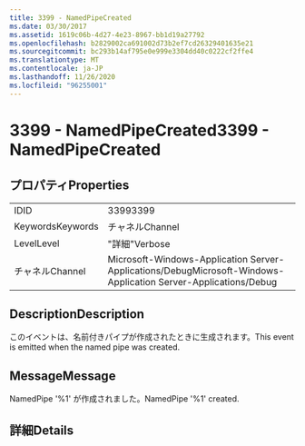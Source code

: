 ```yaml
---
title: 3399 - NamedPipeCreated
ms.date: 03/30/2017
ms.assetid: 1619c06b-4d27-4e23-8967-bb1d19a27792
ms.openlocfilehash: b2829002ca691002d73b2ef7cd26329401635e21
ms.sourcegitcommit: bc293b14af795e0e999e3304dd40c0222cf2ffe4
ms.translationtype: MT
ms.contentlocale: ja-JP
ms.lasthandoff: 11/26/2020
ms.locfileid: "96255001"
---
```

# <a name="3399---namedpipecreated"></a><span data-ttu-id="8cb32-102">3399 - NamedPipeCreated</span><span class="sxs-lookup"><span data-stu-id="8cb32-102">3399 - NamedPipeCreated</span></span>

## <a name="properties"></a><span data-ttu-id="8cb32-103">プロパティ</span><span class="sxs-lookup"><span data-stu-id="8cb32-103">Properties</span></span>  
  
|||  
|-|-|  
|<span data-ttu-id="8cb32-104">ID</span><span class="sxs-lookup"><span data-stu-id="8cb32-104">ID</span></span>|<span data-ttu-id="8cb32-105">3399</span><span class="sxs-lookup"><span data-stu-id="8cb32-105">3399</span></span>|  
|<span data-ttu-id="8cb32-106">Keywords</span><span class="sxs-lookup"><span data-stu-id="8cb32-106">Keywords</span></span>|<span data-ttu-id="8cb32-107">チャネル</span><span class="sxs-lookup"><span data-stu-id="8cb32-107">Channel</span></span>|  
|<span data-ttu-id="8cb32-108">Level</span><span class="sxs-lookup"><span data-stu-id="8cb32-108">Level</span></span>|<span data-ttu-id="8cb32-109">"詳細"</span><span class="sxs-lookup"><span data-stu-id="8cb32-109">Verbose</span></span>|  
|<span data-ttu-id="8cb32-110">チャネル</span><span class="sxs-lookup"><span data-stu-id="8cb32-110">Channel</span></span>|<span data-ttu-id="8cb32-111">Microsoft-Windows-Application Server-Applications/Debug</span><span class="sxs-lookup"><span data-stu-id="8cb32-111">Microsoft-Windows-Application Server-Applications/Debug</span></span>|  
  
## <a name="description"></a><span data-ttu-id="8cb32-112">Description</span><span class="sxs-lookup"><span data-stu-id="8cb32-112">Description</span></span>  

 <span data-ttu-id="8cb32-113">このイベントは、名前付きパイプが作成されたときに生成されます。</span><span class="sxs-lookup"><span data-stu-id="8cb32-113">This event is emitted when the named pipe was created.</span></span>  
  
## <a name="message"></a><span data-ttu-id="8cb32-114">Message</span><span class="sxs-lookup"><span data-stu-id="8cb32-114">Message</span></span>  

 <span data-ttu-id="8cb32-115">NamedPipe '%1' が作成されました。</span><span class="sxs-lookup"><span data-stu-id="8cb32-115">NamedPipe '%1' created.</span></span>  
  
## <a name="details"></a><span data-ttu-id="8cb32-116">詳細</span><span class="sxs-lookup"><span data-stu-id="8cb32-116">Details</span></span>
